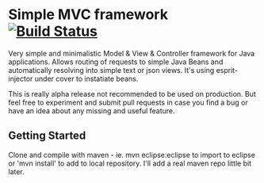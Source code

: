 # Simple MVC framework [![Build Status](https://travis-ci.org/espr-it/mvc.svg?branch=master)](https://travis-ci.org/espr-it/mvc)

Very simple and minimalistic Model & View & Controller framework for Java applications. Allows routing of requests to simple Java Beans and automatically resolving into simple text or json views. It's using esprit-injector under cover to instatiate beans.

This is really alpha release not recommended to be used on production. But feel free to experiment and submit pull requests in case you find a bug or have an idea about any missing and useful feature.

## Getting Started

Clone and compile with maven - ie. mvn eclipse:eclipse to import to eclipse or 'mvn install' to add to local repository. I'll add a real maven repo little bit later.
